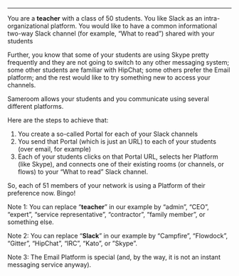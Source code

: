 ---

You are a **teacher** with a class of 50 students. You like Slack as an intra-organizational platform. You would like to have a common informational two-way Slack channel (for example, “What to read”) shared with your students

Further, you know that some of your students are using Skype pretty frequently and they are not going to switch to any other messaging system; some other students are familiar with HipChat; some others prefer the Email platform; and the rest would like to try something new to access your channels.

Sameroom allows your students and you communicate using several different platforms.

Here are the steps to achieve that:

1. You create a so-called Portal for each of your Slack channels
2. You send that Portal (which is just an URL) to each of your students (over email, for example)
3. Each of your students clicks on that Portal URL, selects her Platform (like Skype), and connects one of their existing rooms (or channels, or flows) to your “What to read” Slack channel.

So, each of 51 members of your network is using a Platform of their preference now. Bingo!

Note 1: You can replace “**teacher**” in our example by “admin”, “CEO”, “expert”, “service representative”, “contractor”, “family member”, or something else.

Note 2: You can replace “**Slack**” in our example by “Campfire”, “Flowdock”, “Gitter”, “HipChat”, “IRC”, “Kato”, or ”Skype”.

Note 3: The Email Platform is special (and, by the way, it is not an instant messaging service anyway).
